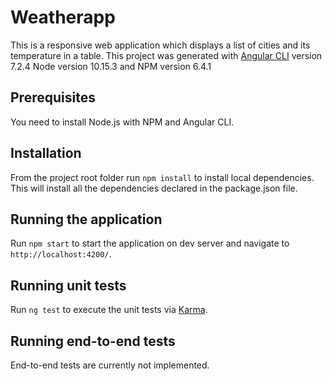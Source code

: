 # Weatherapp
This is a responsive web application which displays a list of cities and its temperature in a table.
This project was generated with [Angular CLI](https://github.com/angular/angular-cli) version 7.2.4 Node version 10.15.3 and NPM version 6.4.1

## Prerequisites

You need to install Node.js with NPM and Angular CLI.

## Installation

From the project root folder run `npm install` to install local dependencies. This will install all the dependencies declared in the package.json file.

## Running the application

Run `npm start` to start the application on dev server and navigate to `http://localhost:4200/`. 

## Running unit tests

Run `ng test` to execute the unit tests via [Karma](https://karma-runner.github.io).

## Running end-to-end tests

End-to-end tests are currently not implemented.
